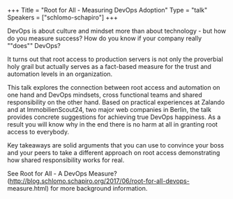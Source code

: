 +++
Title = "Root for All - Measuring DevOps Adoption"
Type = "talk"
Speakers = ["schlomo-schapiro"]
+++

DevOps is about culture and mindset more than about technology - but how do you measure success? How do you know if your company really ""does"" DevOps?
 
It turns out that root access to production servers is not only the proverbial holy grail but actually serves as a fact-based measure for the trust and automation levels in an organization.
 
This talk explores the connection between root access and automation on one hand and DevOps mindsets, cross functional teams and shared responsibility on the other hand. Based on practical experiences at Zalando and at ImmobilienScout24, two major web companies in Berlin, the talk provides concrete suggestions for achieving true DevOps happiness. As a result you will know why in the end there is no harm at all in granting root access to everybody.
 
Key takeaways are solid arguments that you can use to convince your boss and your peers to take a different approach on root access demonstrating how shared responsibility works for real.
 
See Root for All - A DevOps Measure? (http://blog.schlomo.schapiro.org/2017/06/root-for-all-devops- measure.html) for more background information.
